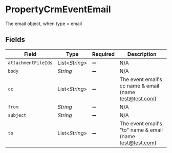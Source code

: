 # PropertyCrmEventEmail

The email object, when type = email


## Fields

| Field                                                      | Type                                                       | Required                                                   | Description                                                |
| ---------------------------------------------------------- | ---------------------------------------------------------- | ---------------------------------------------------------- | ---------------------------------------------------------- |
| `attachmentFileIds`                                        | List<*String*>                                             | :heavy_minus_sign:                                         | N/A                                                        |
| `body`                                                     | *String*                                                   | :heavy_minus_sign:                                         | N/A                                                        |
| `cc`                                                       | List<*String*>                                             | :heavy_minus_sign:                                         | The event email's cc name & email (name <test@test.com>)   |
| `from`                                                     | *String*                                                   | :heavy_minus_sign:                                         | N/A                                                        |
| `subject`                                                  | *String*                                                   | :heavy_minus_sign:                                         | N/A                                                        |
| `to`                                                       | List<*String*>                                             | :heavy_minus_sign:                                         | The event email's "to" name & email (name <test@test.com>) |